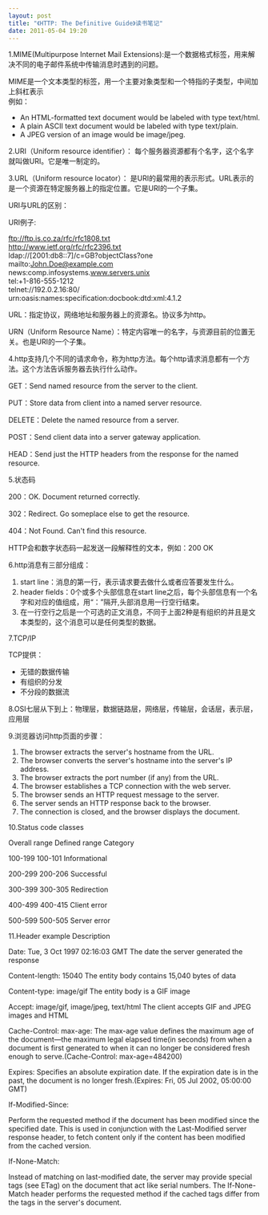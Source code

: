 ```yaml
---
layout: post
title: "《HTTP: The Definitive Guide》读书笔记"
date: 2011-05-04 19:20
---
```

1.MIME(Multipurpose Internet Mail Extensions):是一个数据格式标签，用来解决不同的电子邮件系统中传输消息时遇到的问题。 
 
MIME是一个文本类型的标签，用一个主要对象类型和一个特指的子类型，中间加上斜杠表示  
例如：

* An HTML-formatted text document would be labeled with type text/html.  
* A plain ASCII text document would be labeled with type text/plain.  
* A JPEG version of an image would be image/jpeg.  

2.URI（Uniform resource identifier）： 每个服务器资源都有个名字，这个名字就叫做URI。它是唯一制定的。

3.URL（Uniform resource locator）： 是URI的最常用的表示形式。URL表示的是一个资源在特定服务器上的指定位置。它是URI的一个子集。

URI与URL的区别：

URI例子:  

  ftp://ftp.is.co.za/rfc/rfc1808.txt  
  http://www.ietf.org/rfc/rfc2396.txt  
  ldap://[2001:db8::7]/c=GB?objectClass?one  
  mailto:John.Doe@example.com  
  news:comp.infosystems.www.servers.unix  
  tel:+1-816-555-1212  
  telnet://192.0.2.16:80/  
  urn:oasis:names:specification:docbook:dtd:xml:4.1.2  

URL：指定协议，网络地址和服务器上的资源名。协议多为http。

URN（Uniform Resource Name）：特定内容唯一的名字，与资源目前的位置无关。也是URI的一个子集。

4.http支持几个不同的请求命令，称为http方法。每个http请求消息都有一个方法。这个方法告诉服务器去执行什么动作。

GET：Send named resource from the server to the client.

PUT：Store data from client into a named server resource.

DELETE：Delete the named resource from a server.

POST：Send client data into a server gateway application.

HEAD：Send just the HTTP headers from the response for the named resource.

5.状态码

200：OK. Document returned correctly.

302：Redirect. Go someplace else to get the resource.

404：Not Found. Can't find this resource.

HTTP会和数字状态码一起发送一段解释性的文本，例如：200 OK
        

6.http消息有三部分组成：

1. start line：消息的第一行，表示请求要去做什么或者应答要发生什么。
2. header fields：0个或多个头部信息在start line之后，每个头部信息有一个名字和对应的值组成，用“：”隔开,头部消息用一行空行结束。
3. 在一行空行之后是一个可选的正文消息，不同于上面2种是有组织的并且是文本类型的，这个消息可以是任何类型的数据。

7.TCP/IP

TCP提供：

* 无错的数据传输
* 有组织的分发
* 不分段的数据流

8.OSI七层从下到上：物理层，数据链路层，网络层，传输层，会话层，表示层，应用层

9.浏览器访问http页面的步骤：

1. The browser extracts the server's hostname from the URL.
2. The browser converts the server's hostname into the server's IP address.
3. The browser extracts the port number (if any) from the URL.
4. The browser establishes a TCP connection with the web server.
5. The browser sends an HTTP request message to the server.
6. The server sends an HTTP response back to the browser.
7. The connection is closed, and the browser displays the document.

10.Status code classes 

Overall range  Defined range  Category

100-199        100-101        Informational

200-299        200-206        Successful

300-399        300-305        Redirection

400-499        400-415        Client error

500-599        500-505        Server error

11.Header example                    Description

Date: Tue, 3 Oct 1997 02:16:03 GMT  The date the server generated the response

Content-length: 15040               The entity body contains 15,040 bytes of data

Content-type: image/gif             The entity body is a GIF image

Accept: image/gif, image/jpeg, text/html   The client accepts GIF and JPEG images and HTML

Cache-Control: max-age: The max-age value defines the maximum age of the document—the maximum legal elapsed time(in seconds) from when a document is first generated to when it can no longer be                          considered fresh enough to serve.(Cache-Control: max-age=484200)

Expires: Specifies an absolute expiration date. If the expiration date is in the past, the document is no longer fresh.(Expires: Fri, 05 Jul 2002, 05:00:00 GMT)


If-Modified-Since: 

Perform the requested method if the document has been modified since the specified date. This is used in conjunction with the Last-Modified server response header, to fetch content only if the content has been modified from the cached version.

If-None-Match: 

Instead of matching on last-modified date, the server may provide special tags (see ETag) on the document that act like serial numbers. The If-None-Match header performs the requested method if the cached tags differ from the tags in the server's document.

